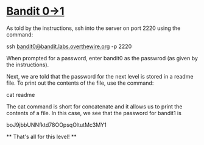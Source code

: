 # [Bandit 0->1](http://overthewire.org/wargames/bandit/bandit1.html)

As told by the instructions, ssh into the server on port 2220 using the command:

ssh bandit0@bandit.labs.overthewire.org -p 2220

When prompted for a password, enter bandit0 as the passwrod (as given by the instructions).

Next, we are told that the password for the next level is stored in a readme file. To print out the contents of the file, use the command:

cat readme

The cat command is short for concatenate and it allows us to print the contents of a file. In this case, we see that the password for bandit1 is

boJ9jbbUNNfktd78OOpsqOltutMc3MY1

** That's all for this level! **
